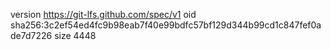 version https://git-lfs.github.com/spec/v1
oid sha256:3c2ef54ed4fc9b98eab7f40e99bdfc57bf129d344b99cd1c847fef0ade7d7226
size 4448
